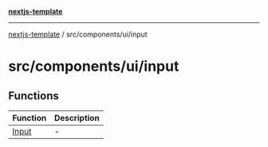 [**nextjs-template**](README.md)

---

[nextjs-template](README.md) / src/components/ui/input

# src/components/ui/input

## Functions

| Function                                           | Description |
| -------------------------------------------------- | ----------- |
| [Input](src.components.ui.input.Function.Input.md) | -           |
